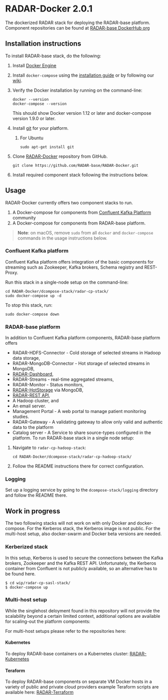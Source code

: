 # RADAR-Docker 2.0.1

The dockerized RADAR stack for deploying the RADAR-base platform. Component repositories can be found at [RADAR-base DockerHub org](https://hub.docker.com/u/radarbase/dashboard/)

## Installation instructions 
To install RADAR-base stack, do the following: 

1. Install [Docker Engine](https://docs.docker.com/engine/installation/)
2. Install `docker-compose` using the [installation guide](https://docs.docker.com/compose/install/) or by following our [wiki](https://github.com/RADAR-base/RADAR-Docker/wiki/How-to-set-up-docker-on-ubuntu#install-docker-compose).
3. Verify the Docker installation by running on the command-line:

    ```shell
    docker --version
    docker-compose --version
    ```
    This should show Docker version 1.12 or later and docker-compose version 1.9.0 or later.
4. Install [git](https://git-scm.com/book/en/v2/Getting-Started-Installing-Git) for your platform.
    1. For Ubuntu

        ```shell
        sudo apt-get install git
        ```
	
5. Clone [RADAR-Docker](https://github.com/RADAR-base/RADAR-Docker) repository from GitHub.

    ```shell
    git clone https://github.com/RADAR-base/RADAR-Docker.git
    ```

6. Install required component stack following the instructions below.

## Usage

RADAR-Docker currently offers two component stacks to run.

1. A Docker-compose for components from [Confluent Kafka Platform](http://docs.confluent.io/3.1.0/) community 
2. A Docker-compose for components from RADAR-base platform.

> **Note**: on macOS, remove `sudo` from all `docker` and `docker-compose` commands in the usage instructions below.

### Confluent Kafka platform
Confluent Kafka platform offers integration of the basic components for streaming such as Zookeeper, Kafka brokers, Schema registry and REST-Proxy. 

Run this stack in a single-node setup on the command-line:

```shell
cd RADAR-Docker/dcompose-stack/radar-cp-stack/
sudo docker-compose up -d
```

To stop this stack, run:

```shell
sudo docker-compose down
```

### RADAR-base platform

In addition to Confluent Kafka platform components, RADAR-base platform offers

* RADAR-HDFS-Connector - Cold storage of selected streams in Hadoop data storage,
* RADAR-MongoDB-Connector - Hot storage of selected streams in MongoDB,
* [RADAR-Dashboard](https://github.com/RADAR-base/RADAR-Dashboard),
* RADAR-Streams - real-time aggregated streams,
* RADAR-Monitor - Status monitors,
* [RADAR-HotStorage](https://github.com/RADAR-base/RADAR-HotStorage) via MongoDB, 
* [RADAR-REST API](https://github.com/RADAR-base/RADAR-RestApi),
* A Hadoop cluster, and
* An email server.
* Management Portal - A web portal to manage patient monitoring studies.
* RADAR-Gateway - A validating gateway to allow only valid and authentic data to the platform
* Catalog server - A Service to share source-types configured in the platform.
To run RADAR-base stack in a single node setup:

1. Navigate to `radar-cp-hadoop-stack`:

    ```shell
    cd RADAR-Docker/dcompose-stack/radar-cp-hadoop-stack/
    ```
2. Follow the README instructions there for correct configuration.

### Logging

Set up a logging service by going to the `dcompose-stack/logging` directory and follow the README there.

## Work in progress

The two following stacks will not work on with only Docker and docker-compose. For the Kerberos stack, the Kerberos image is not public. For the multi-host setup, also docker-swarm and Docker beta versions are needed.

### Kerberized stack

In this setup, Kerberos is used to secure the connections between the Kafka brokers, Zookeeper and the Kafka REST API. Unfortunately, the Kerberos container from Confluent is not publicly available, so an alternative has to be found here.

```shell
$ cd wip/radar-cp-sasl-stack/
$ docker-compose up
```

### Multi-host setup
While the singlehost deloyment found in this repository will not provide the scalability beyond a certain limited context, additional options are available for scaling-out the platform components:

For multi-host setups please refer to the repositories here:
#### Kubernetes
To deploy RADAR-base containers on a Kubernetes cluster: 
[RADAR-Kubernetes](https://github.com/RADAR-base/RADAR-Kubernetes)

#### Teraform
To deploy RADAR-base components on separate VM Docker hosts in a variety of public and private cloud providers example Teraform scripts are available here:
[RADAR-Terraform](https://github.com/RADAR-base/RADAR-Terraform)



